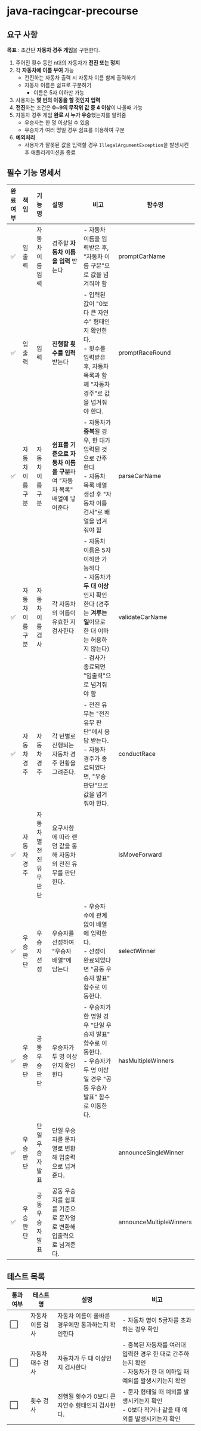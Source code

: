 # java-racingcar-precourse

## 요구 사항

**목표** : 초간단 **자동차 경주 게임**을 구현한다.

1. 주어진 횟수 동안 n대의 자동차가 **전진 또는 정지**
2. 각 **자동차에 이름 부여** 가능
   - 전진하는 자동차 출력 시 자동차 이름 함께 출력하기
   - 자동차 이름은 쉼표로 구분하기
     - 이름은 5자 이하만 가능
3. 사용자는 **몇 번의 이동을 할 것인지 입력**
4. **전진**하는 조건은 **0~9의 무작위 값 중 4 이상**이 나올때 가능
5. 자동차 경주 게임 **완료 시 누가 우승**했는지를 알려줌
   - 우승자는 한 명 이상일 수 있음
   - 우승자가 여러 명일 경우 쉼표를 이용하여 구분
6. **예외처리**
   - 사용자가 잘못된 값을 입력할 경우 `IllegalArgumentException`을 발생시킨 후 애플리케이션을 종료



## 필수 기능 명세서

| 완료 여부 | 책임             | 기능명                   | 설명                                                         | 비고                                                         | 함수명                  |
| :-------: | :--------------- | :----------------------- | :----------------------------------------------------------- | ------------------------------------------------------------ | ----------------------- |
|     ✅     | 입출력           | 자동차 이름 입력         | 경주할 **자동차 이름을 입력** 받는다                         | - 자동차 이름을 입력받은 후, "자동차 이름 구분"으로 값을 넘겨줘야 함 | promptCarName           |
|     ✅     | 입출력           | 입력                     | **진행할 횟수를 입력** 받는다                                | - 입력된 값이 "0보다 큰 자연수" 형태인지 확인한다.<br />- 횟수를 입력받은 후, 자동차 목록과 함께 "자동차 경주"로 값을 넘겨줘야 한다. | promptRaceRound         |
|     ✅     | 자동차 이름 구분 | 자동차 이름 구분         | **쉼표를 기준으로 자동차 이름을 구분**하여 "자동차 목록" 배열에 넣어준다 | - 자동차가 **중복**될 경우, 한 대가 입력된 것으로 간주한다<br />- 자동차 목록 배열 생성 후 "자동차 이름 검사"로 배열을 넘겨줘야 함 | parseCarName            |
|     ✅     | 자동차 이름 구분 | 자동차 이름 검사         | 각 자동차의 이름이 유효한 지 검사한다                        | - 자동차 이름은 5자 이하만 가능하다<br />- 자동차가 **두 대 이상**인지 확인한다 (경주는 **겨루는 일**이므로 한 대 이하는 허용하지 않는다)<br />- 검사가 종료되면 "입출력"으로 넘겨줘야 함 | validateCarName         |
|     ✅     | 자동차 경주      | 자동차 경주              | 각 턴별로 진행되는 자동차 경주 현황을 그려준다.              | - 전진 유무는 "전진 유무 판단"에서 응답 받는다.<br />- 자동차 경주가 종료되었다면, "우승 판단"으로 값을 넘겨줘야 한다. | conductRace             |
|     ✅     | 자동차 경주      | 자동차 별 전진 유무 판단 | 요구사항에 따라 랜덤 값을 통해 자동차의 전진 유무를 판단한다. |                                                              | isMoveForward           |
|     ✅     | 우승 판단        | 우승자 선정              | 우승자를 선정하여 "우승자 배열"에 담는다                     | - 우승자 수에 관계 없이 배열에 입력한다.<br />- 선정이 완료되었다면 "공동 우승자 발표" 함수로 이동한다. | selectWinner            |
|     ✅     | 우승 판단        | 공동 우승 판단           | 우승자가 두 명 이상인지 확인한다                             | - 우승자가 한 명일 경우 "단일 우승자 발표" 함수로 이동한다.<br />- 우승자가 두 명 이상일 경우 "공동 우승자 발표" 함수로 이동한다. | hasMultipleWinners      |
|     ✅     | 우승 판단        | 단일 우승자 발표         | 단일 우승자를 문자열로 변환해 입출력으로 넘겨준다.           |                                                              | announceSingleWinner    |
|     ✅     | 우승 판단        | 공동 우승자 발표         | 공동 우승자를 쉼표를 기준으로 문자열로 변환해 입출력으로 넘겨준다. |                                                              | announceMultipleWinners |



## 테스트 목록

| 통과 여부 | 테스트명         | 설명                                              | 비고                                                         |
| --------- | ---------------- | ------------------------------------------------- | ------------------------------------------------------------ |
| ⬜         | 자동차 이름 검사 | 자동차 이름이 올바른 경우에만 통과하는지 확인한다 | - 자동차 명이 5글자를 초과하는 경우 확인                     |
| ⬜         | 자동차 대수 검사 | 자동차가 두 대 이상인지 검사한다                  | - 중복된 자동차를 여러대 입력한 경우 한 대로 간주하는지 확인<br />- 자동차가 한 대 이하일 때 예외를 발생시키는지 확인 |
| ⬜         | 횟수 검사        | 진행될 횟수가 0보다 큰 자연수 형태인지 검사한다.  | - 문자 형태일 때 예외를 발생시키는지 확인<br />- 0보다 작거나 같을 때 예외를 발생시키는지 확인 |
